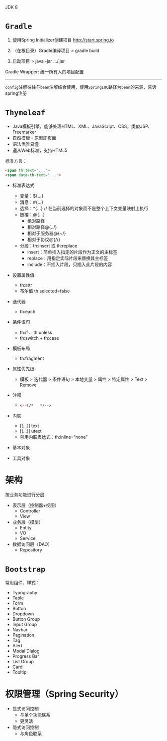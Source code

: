 JDK 8

# `Gradle`

1. 使用Spring Initializer创建项目 http://start.spring.io

2. （在根目录）Gradle编译项目 > gradle build

3. 启动项目 > java -jar …/.jar

Gradle Wrapper: 统一所有人的项目配置



<hr>

`config`注解往往与`bean`注解结合使用，使用`SpringIOC`路径为`bean`的来源，告诉spring注册

# `Thymeleaf`

- Java模板引擎，能够处理HTML、XML、JavaScript、CSS，类似JSP、Freemarker
- 自然模板 - 原型即页面
- 语法优雅易懂
- 遵从Web标准，支持HTML5

标准方言：

``` html
<span th:text="...">
<span data-th-text="...">
```

- 标准表达式
    - 变量：${…}
    - 消息：#{…}
    - 选择：*{…} // 在当前选择的对象而不是整个上下文变量映射上执行
    - 链接：@{…}
        - 绝对路径
        - 相对路径@{../}
        - 相对于服务器@{~/}
        - 相对于协议@{//}
    - 分段：th:insert 或 th:replace
        - insert：简单插入指定的片段作为正文的主标签
        - replace：用指定实际片段来替换其主标签
        - include：不插入片段，只插入此片段的内容

- 设置属性值
    - th:attr
    - 布尔值 th:selected=false

- 迭代器
    - th:each

- 条件语句
    - th:if 、th:unless
    - th:switch + th:case

- 模板布局

    - th:fragment

- 属性优先级

    - 模板 > 迭代器 > 条件语句 > 本地变量 > 属性 > 特定属性 > Text > Remove

- 注释

    -   ```html
        <--!/*   */-->
        ```


- 内联

    - [[…]] text
    - [(…)] utext
    - 禁用内联表达式：th:inline=“none”

- 基本对象

- 工具对象

# 架构

按业务功能进行分层

- 表示层（控制器+视图）
    - Controller
    - View
- 业务层（模型）
    - Entity
    - VO
    - Service
- 数据访问层（DAO）
    - Repository

# `Bootstrap`

常用组件、样式：

- Typography
- Table
- Form
- Button
- Dropdown
- Button Group
- Input Group
- Navbar
- Pagination
- Tag
- Alert
- Modal Dialog
- Progress Bar
- List Group
- Card
- Tooltip

# 权限管理（Spring Security）

- 显式访问控制
    - 与单个功能联系
    - 更灵活
- 隐式访问控制
    - 与角色联系

























